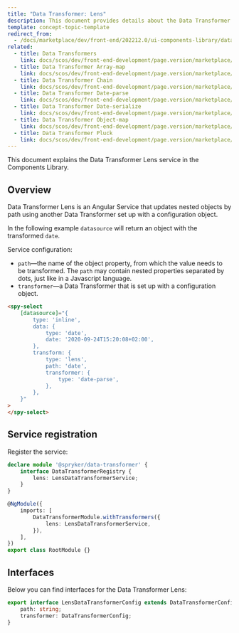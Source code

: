 ```yaml
---
title: "Data Transformer: Lens"
description: This document provides details about the Data Transformer Lens service in the Components Library.
template: concept-topic-template
redirect_from:
  - /docs/marketplace/dev/front-end/202212.0/ui-components-library/data-transformers/pluck.lens
related:
  - title: Data Transformers
    link: docs/scos/dev/front-end-development/page.version/marketplace/ui-components-library/data-transformers/data-transformers.html
  - title: Data Transformer Array-map
    link: docs/scos/dev/front-end-development/page.version/marketplace/ui-components-library/data-transformers/array-map.html
  - title: Data Transformer Chain
    link: docs/scos/dev/front-end-development/page.version/marketplace/ui-components-library/data-transformers/chain.html
  - title: Data Transformer Date-parse
    link: docs/scos/dev/front-end-development/page.version/marketplace/ui-components-library/data-transformers/date-parse.html
  - title: Data Transformer Date-serialize
    link: docs/scos/dev/front-end-development/page.version/marketplace/ui-components-library/data-transformers/date-serialize.html
  - title: Data Transformer Object-map
    link: docs/scos/dev/front-end-development/page.version/marketplace/ui-components-library/data-transformers/object-map.html
  - title: Data Transformer Pluck
    link: docs/scos/dev/front-end-development/page.version/marketplace/ui-components-library/data-transformers/pluck.html
---
```


This document explains the Data Transformer Lens service in the Components Library.

## Overview

Data Transformer Lens is an Angular Service that updates nested objects by path using another Data Transformer set up with a configuration object.

In the following example `datasource` will return an object with the transformed `date`.

Service configuration:

- `path`—the name of the object property, from which the value needs to be transformed. The `path` may contain nested properties separated by dots, just like in a Javascript language.  
- `transformer`—a Data Transformer that is set up with a configuration object.

```html
<spy-select
    [datasource]="{
        type: 'inline',
        data: {
            type: 'date',
            date: '2020-09-24T15:20:08+02:00',
        },
        transform: {
            type: 'lens',
            path: 'date',
            transformer: {
                type: 'date-parse',
            },
        },
    }"
>
</spy-select>
```

## Service registration

Register the service:

```ts
declare module '@spryker/data-transformer' {
    interface DataTransformerRegistry {
        lens: LensDataTransformerService;
    }
}

@NgModule({
    imports: [
        DataTransformerModule.withTransformers({
            lens: LensDataTransformerService,
        }),
    ],
})
export class RootModule {}
```

## Interfaces

Below you can find interfaces for the Data Transformer Lens:

```ts
export interface LensDataTransformerConfig extends DataTransformerConfig {
    path: string;
    transformer: DataTransformerConfig;
}
```
